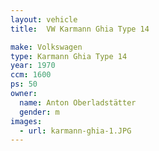 ```yaml
---
layout: vehicle
title:  VW Karmann Ghia Type 14

make: Volkswagen
type: Karmann Ghia Type 14
year: 1970
ccm: 1600
ps: 50
owner:
  name: Anton Oberladstätter
  gender: m
images:
  - url: karmann-ghia-1.JPG
---
```

